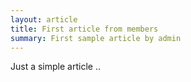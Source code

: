 ```yaml
---
layout: article
title: First article from members
summary: First sample article by admin
---
```



Just a simple article .. 
